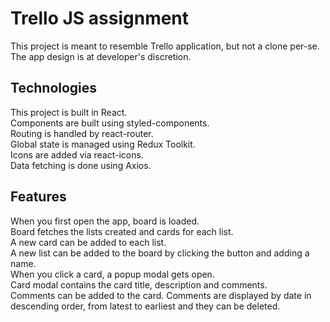# Trello JS assignment

This project is meant to resemble Trello application, but not a clone per-se. The app design is at developer's discretion.

## Technologies

This project is built in React.  
Components are built using styled-components.  
Routing is handled by react-router.  
Global state is managed using Redux Toolkit.  
Icons are added via react-icons.  
Data fetching is done using Axios.  

## Features

When you first open the app, board is loaded.  
Board fetches the lists created and cards for each list.  
A new card can be added to each list.  
A new list can be added to the board by clicking the button and adding a name.  
When you click a card, a popup modal gets open.  
Card modal contains the card title, description and comments.  
Comments can be added to the card. 
Comments are displayed by date in descending order, from latest to earliest and they can be deleted.  